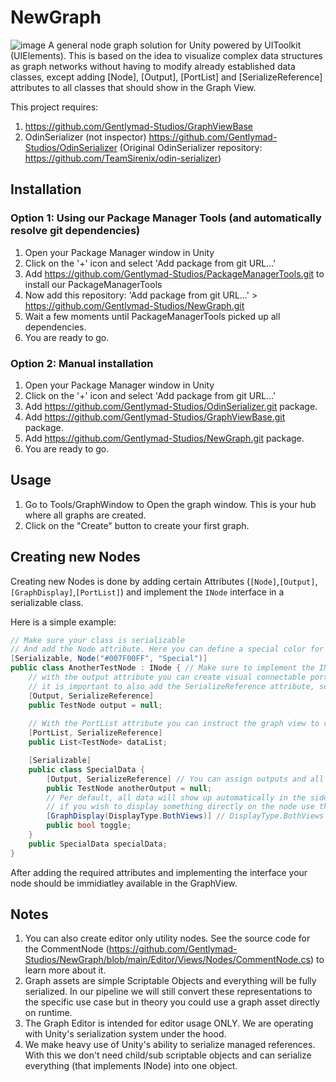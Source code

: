 # NewGraph
![image](https://user-images.githubusercontent.com/530629/219878506-2a12f872-cf5b-468e-8982-066c742bb8e7.png)
A general node graph solution for Unity powered by UIToolkit (UIElements). This is based on the idea to visualize complex data structures as graph networks without having to modify already established data classes, except adding [Node], [Output], [PortList] and [SerializeReference] attributes to all classes that should show in the Graph View. 

This project requires:
1. https://github.com/Gentlymad-Studios/GraphViewBase
2. OdinSerializer (not inspector) https://github.com/Gentlymad-Studios/OdinSerializer (Original OdinSerializer repository: https://github.com/TeamSirenix/odin-serializer)

## Installation

### Option 1: Using our Package Manager Tools (and automatically resolve git dependencies)
1. Open your Package Manager window in Unity
2. Click on the '+' icon and select 'Add package from git URL...'
3. Add https://github.com/Gentlymad-Studios/PackageManagerTools.git to install our PackageManagerTools
4. Now add this repository: 'Add package from git URL...' > https://github.com/Gentlymad-Studios/NewGraph.git
5. Wait a few moments until PackageManagerTools picked up all dependencies.
6. You are ready to go.

### Option 2: Manual installation
1. Open your Package Manager window in Unity
2. Click on the '+' icon and select 'Add package from git URL...'
3. Add https://github.com/Gentlymad-Studios/OdinSerializer.git package.
4. Add https://github.com/Gentlymad-Studios/GraphViewBase.git package.
5. Add https://github.com/Gentlymad-Studios/NewGraph.git package.
6. You are ready to go.

## Usage
1. Go to Tools/GraphWindow to Open the graph window. This is your hub where all graphs are created.
2. Click on the "Create" button to create your first graph.

## Creating new Nodes
Creating new Nodes is done by adding certain Attributes (```[Node]```,```[Output]```,```[GraphDisplay]```,```[PortList]```) and implement the ```INode``` interface in a serializable class.

Here is a simple example:
```c#
// Make sure your class is serializable
// And add the Node attribute. Here you can define a special color for your node as well as organize it with subcategories.
[Serializable, Node("#007F00FF", "Special")]
public class AnotherTestNode : INode { // Make sure to implement the INode interface so the graph can serialize this easily.
    // with the output attribute you can create visual connectable ports in the graph view to connect to other nodes.
    // it is important to also add the SerializeReference attribute, so that unity serializes this field as a reference.
    [Output, SerializeReference]
    public TestNode output = null;
    
    // With the PortList attribute you can instruct the graph view to visualize a dynamic list of ports. 
    [PortList, SerializeReference]
    public List<TestNode> dataList;

    [Serializable]
    public class SpecialData {
        [Output, SerializeReference] // You can assign outputs and all other attributes in nested classes!
        public TestNode anotherOutput = null;
        // Per default, all data will show up automatically in the side inspector in the GraphView.
        // if you wish to display something directly on the node use the GraphDisplay attribute.
        [GraphDisplay(DisplayType.BothViews)] // DisplayType.BothViews visualizes this field both in the inspector and the node itself. 
        public bool toggle;
    }
    public SpecialData specialData;
}
```
After adding the required attributes and implementing the interface your node should be immidiatley available in the GraphView.

## Notes
1. You can also create editor only utility nodes. See the source code for the CommentNode (https://github.com/Gentlymad-Studios/NewGraph/blob/main/Editor/Views/Nodes/CommentNode.cs) to learn more about it. 
2. Graph assets are simple Scriptable Objects and everything will be fully serialized. In our pipeline we will still convert these representations to the specific use case but in theory you could use a graph asset directly on runtime.
3. The Graph Editor is intended for editor usage ONLY. We are operating with Unity's serialization system under the hood.
4. We make heavy use of Unity's ability to serialize managed references. With this we don't need child/sub scriptable objects and can serialize everything (that implements INode) into one object.

